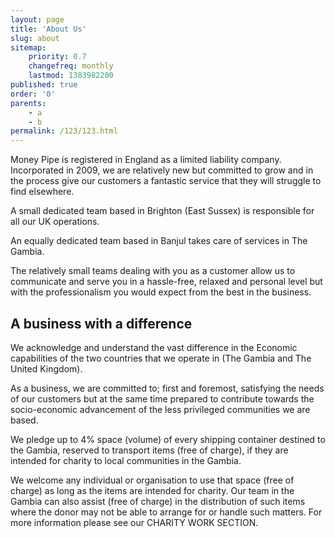 ```yaml
---
layout: page
title: 'About Us'
slug: about
sitemap:
    priority: 0.7
    changefreq: monthly
    lastmod: 1383982200
published: true
order: '0'
parents:
    - a
    - b
permalink: /123/123.html
---
```

Money Pipe is registered in England as a limited liability company.  Incorporated in 2009, we are relatively new but committed to grow and in the process give our customers a fantastic service that they will struggle to find elsewhere.

A small dedicated team based in Brighton (East Sussex) is responsible for all our UK operations.

An equally dedicated team based in Banjul takes care of services in The Gambia.

The relatively small teams dealing with you as a customer allow us to communicate and serve you in a hassle-free, relaxed and personal level but with the professionalism you would expect from the best in the business.

## A business with a difference

We acknowledge and understand the vast difference in the Economic capabilities of the two countries that we operate in (The Gambia and The United Kingdom).

As a business, we are committed to; first and foremost, satisfying the needs of our customers but at the same time prepared to contribute towards the socio-economic advancement of the less privileged communities we are based.

We pledge up to 4% space (volume) of every shipping container destined to the Gambia, reserved to transport items (free of charge), if they are intended for charity to local communities in the Gambia.

We welcome any individual or organisation to use that space (free of charge) as long as the items are intended for charity. Our team in the Gambia can also assist (free of charge) in the distribution of such items where the donor may not be able to arrange for or handle such matters. For more information please see our CHARITY WORK SECTION.
